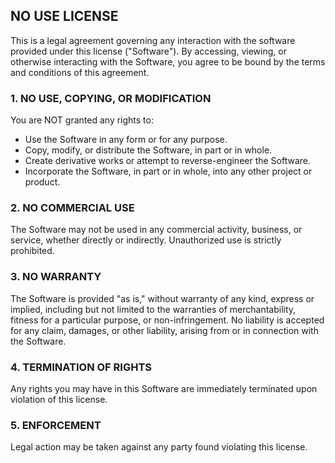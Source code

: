 ## NO USE LICENSE

This is a legal agreement governing any interaction with the software provided under this license ("Software"). By accessing, viewing, or otherwise interacting with the Software, you agree to be bound by the terms and conditions of this agreement.

### 1. NO USE, COPYING, OR MODIFICATION
You are NOT granted any rights to:
   - Use the Software in any form or for any purpose.
   - Copy, modify, or distribute the Software, in part or in whole.
   - Create derivative works or attempt to reverse-engineer the Software.
   - Incorporate the Software, in part or in whole, into any other project or product.

### 2. NO COMMERCIAL USE
The Software may not be used in any commercial activity, business, or service, whether directly or indirectly. Unauthorized use is strictly prohibited.

### 3. NO WARRANTY
The Software is provided "as is," without warranty of any kind, express or implied, including but not limited to the warranties of merchantability, fitness for a particular purpose, or non-infringement. No liability is accepted for any claim, damages, or other liability, arising from or in connection with the Software.

### 4. TERMINATION OF RIGHTS
Any rights you may have in this Software are immediately terminated upon violation of this license.

### 5. ENFORCEMENT
Legal action may be taken against any party found violating this license.